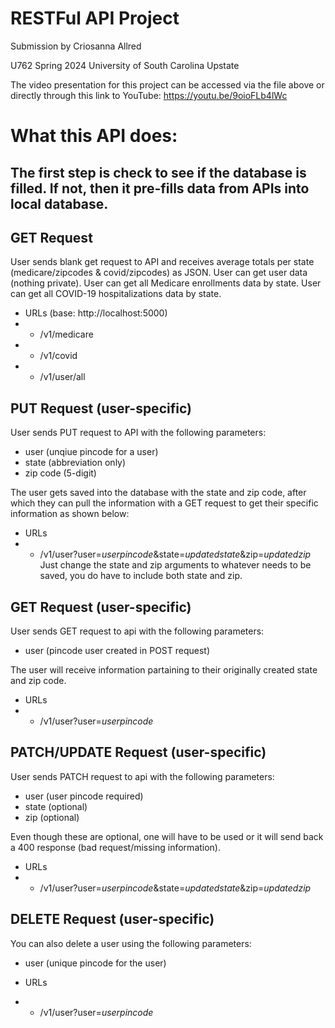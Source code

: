# RESTFul API Project 
Submission by Criosanna Allred 

U762 Spring 2024 University of South Carolina Upstate 

The video presentation for this project can be accessed via the file above or directly through this link to YouTube: https://youtu.be/9oioFLb4lWc

# What this API does: 

## The first step is check to see if the database is filled. If not, then it pre-fills data from APIs into local database. 

## GET Request 
User sends blank get request to API and receives average totals per state (medicare/zipcodes & covid/zipcodes) as JSON.
User can get user data (nothing private). 
User can get all Medicare enrollments data by state. 
User can get all COVID-19 hospitalizations data by state. 

 - URLs (base: http://localhost:5000)
 - - /v1/medicare
 - - /v1/covid
 - - /v1/user/all


## PUT Request (user-specific)
User sends PUT request to API with the following parameters:
 - user (unqiue pincode for a user)
 - state (abbreviation only)
 - zip code (5-digit)

The user gets saved into the database with the state and zip code, after which they can pull the information with a GET request to get their specific information as shown below:

 - URLs
 - - /v1/user?user=*userpincode*&state=*updatedstate*&zip=*updatedzip*
 Just change the state and zip arguments to whatever needs to be saved, you do have to include both state and zip.

## GET Request (user-specific)
User sends GET request to api with the following parameters:
 - user (pincode user created in POST request)

The user will receive information partaining to their originally created state and zip code. 

 - URLs
 - - /v1/user?user=*userpincode*

## PATCH/UPDATE Request (user-specific)
User sends PATCH request to api with the following parameters:
 - user (user pincode required)
 - state (optional)
 - zip (optional)

Even though these are optional, one will have to be used or it will send back a 400 response (bad request/missing information). 

 - URLs
 - - /v1/user?user=*userpincode*&state=*updatedstate*&zip=*updatedzip*

## DELETE Request (user-specific)
You can also delete a user using the following parameters: 
 - user (unique pincode for the user)

 - URLs
 - - /v1/user?user=*userpincode*